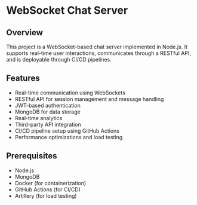 # WebSocket Chat Server

## Overview

This project is a WebSocket-based chat server implemented in Node.js. It supports real-time user interactions, communicates through a RESTful API, and is deployable through CI/CD pipelines.

## Features

- Real-time communication using WebSockets
- RESTful API for session management and message handling
- JWT-based authentication
- MongoDB for data storage
- Real-time analytics
- Third-party API integration
- CI/CD pipeline setup using GitHub Actions
- Performance optimizations and load testing

## Prerequisites

- Node.js
- MongoDB
- Docker (for containerization)
- GitHub Actions (for CI/CD)
- Artillery (for load testing)